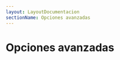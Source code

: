 ```yaml
---
layout: LayoutDocumentacion
sectionName: Opciones avanzadas
---
```


# Opciones avanzadas

<utils-ejemplo-doc ruta="opciones-avanzadas/combinacion.vue"/>

